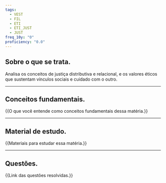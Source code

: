 ```yaml
---
tags:
  - VEST
  - FIL
  - ETI
  - ETI_JUST
  - JUST
freq_10y: "0"
proficiency: "0.0"
---
```

## Sobre o que se trata.

Analisa os conceitos de justiça distributiva e relacional, e os valores éticos que sustentam vínculos sociais e cuidado com o outro.

--- 
## Conceitos fundamentais.

{{O que você entende como conceitos fundamentais dessa matéria.}}

---
## Material de estudo.

{{Materiais para estudar essa matéria.}}

--- 
## Questões.

{{Link das questões resolvidas.}}